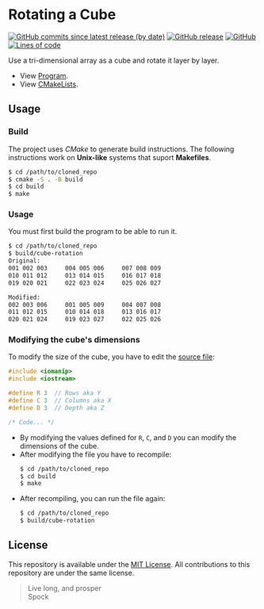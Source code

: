 # Rotating a Cube
<!-- #region Shields -->
[![GitHub commits since latest release (by date)](https://img.shields.io/github/commits-since/nico-castell/Cube-Rotation/latest?color=informational&label=Commits%20since%20last%20release&logo=Git&style=flat-square)](https://github.com/nico-castell/Cube-Rotation/commits)
[![GitHub release](https://img.shields.io/github/v/release/nico-castell/Cube-Rotation?color=informational&label=Release&logo=GitHub&style=flat-square)](https://github.com/nico-castell/Cube-Rotation/releases)
[![GitHub](https://img.shields.io/github/license/nico-castell/Cube-Rotation?color=informational&label=License&logo=GitHub&style=flat-square)](LICENSE)
[![Lines of code](https://img.shields.io/tokei/lines/github/nico-castell/Cube-Rotation?color=informational&label=Lines%20of%20code&logo=c%2B%2B&style=flat-square)](https://github.com/nico-castell/Cube-Rotation)
<!-- #endregion -->

Use a tri-dimensional array as a cube and rotate it layer by layer.

- View [Program](src/Program.cpp).
- View [CMakeLists](CMakeLists.txt).

## Usage

### Build

The project uses *CMake* to generate build instructions. The following instructions work on **Unix-like** systems that suport **Makefiles**.

```bash
$ cd /path/to/cloned_repo
$ cmake -S . -B build
$ cd build
$ make
```

### Usage

You must first build the program to be able to run it.

```bash
$ cd /path/to/cloned_repo
$ build/cube-rotation
Original:
001 002 003     004 005 006     007 008 009
010 011 012     013 014 015     016 017 018
019 020 021     022 023 024     025 026 027

Modified:
002 003 006     001 005 009     004 007 008
011 012 015     010 014 018     013 016 017
020 021 024     019 023 027     022 025 026
```

### Modifying the cube's dimensions

To modify the size of the cube, you have to edit the [source file](src/Program.cpp):

```cpp
#include <iomanip>
#include <iostream>

#define R 3  // Rows aka Y
#define C 3  // Columns aka X
#define D 3  // Depth aka Z

/* Code... */
```

- By modifying the values defined for `R`, `C`, and `D` you can modify the dimensions of the cube.
- After modifying the file you have to recompile:
  ```bash
  $ cd /path/to/cloned_repo
  $ cd build
  $ make
  ```
- After recompiling, you can run the file again:
  ```bash
  $ cd /path/to/cloned_repo
  $ build/cube-rotation
  ```

## License

This repository is available under the [MIT License](LICENSE). All contributions to this repository are under the same license.

> Live long, and prosper  
> Spock
